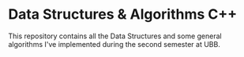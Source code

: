 # Data Structures & Algorithms C++
This repository contains all the Data Structures and some general algorithms I've implemented during the second semester at UBB.
